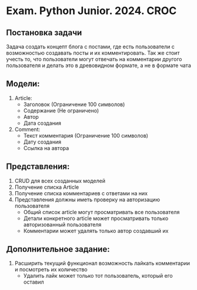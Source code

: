 # Exam. Python Junior. 2024. CROC

## Постановка задачи

Задача создать концепт блога с постами, где есть пользователи с возможностью создавать посты и их комментировать.
Так же стоит учесть то, что пользователи могут отвечать на комментарии другого пользователя и делать это в древовидном
формате, а не в формате чата

## Модели:

1. Article:
    * Заголовок (Ограничение 100 символов)
    * Содержание (Не ограничено)
    * Автор
    * Дата создания
2. Comment:
    * Текст комментария (Ограничение 100 символов)
    * Дату создания
    * Ссылка на автора

## Представления:

1. CRUD для всех созданных моделей
2. Получение списка Article
3. Получение списка комментариев с ответами на них
4. Представления должны иметь проверку на авторизацию пользователя
    * Общий список article могут просматривать все пользователя
    * Детали конкретного article может просматривать только авторизованный пользователя
    * Комментарии может удалять только автор создавший их

## Дополнительное задание:

1. Расширить текущий функционал возможность лайкать комментарии и посмотреть их количество
   * Удалить лайк может только тот пользователь, который его оставил
